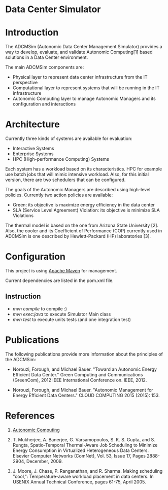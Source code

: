 Data Center Simulator
=====================

# Introduction

The ADCMSim (Autonomic Data Center Management Simulator) provides a
way to develop, evaluate, and validate Autonomic Computing\[1\] based
solutions in a Data Center environment.

The main ADCMSim components are:
* Physical layer to represent data center infrastructure from the IT perspective
* Computational layer to represent systems that will be running in the
IT infrastructure
* Autonomic Computing layer to manage Autonomic Managers and its
configuration and interactions

# Architecture

Currently three kinds of systems are available for evaluation:
* Interactive Systems
* Enterprise Systems
* HPC (High-performance Computing) Systems

Each system has a workload based on its characteristics. HPC for
example use batch jobs that will mimic intensive workload. Also, for
this initial version, there are two schedulers that can be configured.

The goals of the Autonomic Managers are described using high-level
policies. Currently two action policies are available:
* Green: its objective is maximize energy efficiency in the data center
* SLA (Service Level Agreement) Violation: its objective is minimize SLA Violations

The thermal model is based on the one from Arizona State University
\[2\]. Also, the cooler and its Coefficient of Performance (COP)
currently used in ADCMSim is one described by Hewlett-Packard (HP)
laboratories \[3\].

# Configuration

This project is using [Apache Maven](https://maven.apache.org/) for management.

Current dependencies are listed in the pom.xml file.

## Instruction

* *mvn compile* to compile :)
* *mvn exec:java* to execute Simulator Main class
* *mvn test* to execute units tests (and one integration test)

# Publications

The following publications provide more information about the
principles of the ADCMSim:

* Norouzi, Forough, and Michael Bauer. "Toward an Autonomic Energy
  Efficient Data Center." Green Computing and Communications
  (GreenCom), 2012 IEEE International Conference on. IEEE, 2012.

* Norouzi, Forough, and Michael Bauer. "Autonomic Management for
Energy Efficient Data Centers." CLOUD COMPUTING 2015 (2015): 153.


References
==========

1. [Autonomic Computing](https://en.wikipedia.org/wiki/Autonomic_computing
   "Autonomic Computing")

2. T. Mukherjee, A. Banerjee, G. Varsamopoulos, S. K. S. Gupta, and
S. Rungta, Spatio-Temporal Thermal-Aware Job Scheduling to Minimize
Energy Consumption in Virtualized Heterogeneous Data Centers. Elsevier
Computer Networks (ComNet), Vol. 53, Issue 17, Pages 2888-2904,
December, 2009.

3. J. Moore, J. Chase, P. Ranganathan, and R. Sharma. Making
scheduling "cool,": Temperature-aware workload placement in data
centers. In USENIX Annual Technical Conference, pages 61-75,
April 2005.
